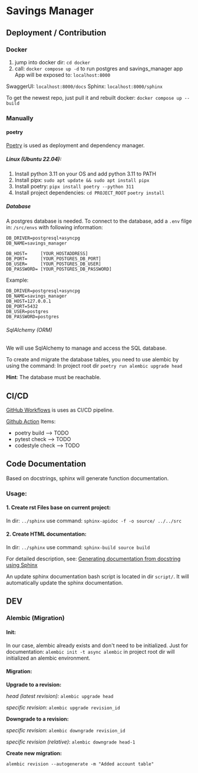 # Savings Manager


## Deployment / Contribution

### Docker
1. jump into docker dir: `cd docker`
2. call: `docker compose up -d` to run postgres and savings_manager app
App will be exposed to: `localhost:8000`

SwaggerUI: `localhost:8000/docs`
Sphinx: `localhost:8000/sphinx`

To get the newest repo, just pull it and rebuilt docker:
`docker compose up --build`

### Manually
#### poetry

[Poetry](https://python-poetry.org/) is used as deployment and dependency manager.

##### Linux (Ubuntu 22.04):
1. Install python 3.11 on your OS and add python 3.11 to PATH
2. Install pipx: `sudo apt update && sudo apt install pipx`
3. Install poetry: `pipx install poetry --python 311`
4. Install project dependencies:
   `cd PROJECT_ROOT`
   `poetry install`



##### Database
A postgres database is needed. To connect to the database, add a `.env` filge
in: `/src/envs` with following information:

```
DB_DRIVER=postgresql+asyncpg
DB_NAME=savings_manager

DB_HOST=     [YOUR_HOSTADDRESS]
DB_PORT=     [YOUR_POSTGRES_DB_PORT]
DB_USER=     [YOUR_POSTGRES_DB_USER]
DB_PASSWORD= [YOUR_POSTGRES_DB_PASSWORD]
```

Example:
```
DB_DRIVER=postgresql+asyncpg
DB_NAME=savings_manager
DB_HOST=127.0.0.1
DB_PORT=5432
DB_USER=postgres
DB_PASSWORD=postgres
```


###### SqlAlchemy (ORM)
We will use SqlAlchemy to manage and access the SQL database. 

To create and migrate the database tables, you need to use alembic 
by using the command:
In project root dir `poetry run alembic upgrade head`

**Hint**: The database must be reachable.

## CI/CD

[GitHub Workflows](https://github.com/PythBuster/savings_manager/actions/new) is uses as CI/CD pipeline.

[Github Action](https://github.com/PythBuster/savings_manager/actions/new) Items:
- poetry build --> TODO
- pytest check --> TODO
- codestyle check --> TODO

## Code Documentation
Based on docstrings, sphinx will generate function documentation.

### Usage:

#### 1. Create rst Files base on current project:

In dir: `../sphinx` use command: `sphinx-apidoc -f -o source/ ../../src`

#### 2. Create HTML documentation:

In dir: `../sphinx` use command: `sphinx-build source build`

For detailed description, see: [Generating documentation from docstring using Sphinx](https://stackoverflow.com/questions/63486612/generating-documentation-from-docstring-using-sphinx)

An update sphinx documentation bash script is located in dir `script/`.
It will automatically update the sphinx documentation.


## DEV

### Alembic (Migration)


#### Init:
In our case, alembic already exists and don't need to be initialized.
Just for documentation: `alembic init -t async alembic` in project root dir will initialized an alembic environment.

#### Migration:
**Upgrade to a revision:**

*head (latest revision):* `alembic upgrade head`

*specific revision*: `alembic upgrade revision_id`

**Downgrade to a revision:**

*specific revision*: `alembic downgrade revision_id`

*specific revision (relative)*: `alembic downgrade head-1`

**Create new migration:**

`alembic revision --autogenerate -m "Added account table"`

